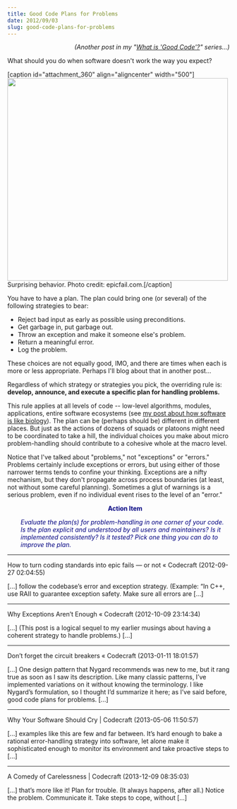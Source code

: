```yaml
---
title: Good Code Plans for Problems
date: 2012/09/03
slug: good-code-plans-for-problems
---
```


<p style="text-align:right;"><em>(Another post in my "<a title="What Is “Good Code”?" href="what-is-good-code.md">What is 'Good Code'?</a>" series...)</em></p>
What should you do when software doesn't work the way you expect?

[caption id="attachment_360" align="aligncenter" width="500"]<a href="president-bush-fail.md"><img class="size-full wp-image-360" title="bush-fail" src="http://codecraft.co/wp-content/uploads/2012/09/bush-fail.jpg" alt="" width="500" height="458" /></a> Surprising behavior. Photo credit: epicfail.com.[/caption]

You have to have a plan. The plan could bring one (or several) of the following strategies to bear:
<ul>
	<li>Reject bad input as early as possible using preconditions.</li>
	<li>Get garbage in, put garbage out.</li>
	<li>Throw an exception and make it someone else's problem.</li>
	<li>Return a meaningful error.</li>
	<li>Log the problem.</li>
</ul>
These choices are not equally good, IMO, and there are times when each is more or less appropriate. Perhaps I'll blog about that in another post...

Regardless of which strategy or strategies you pick, the overriding rule is: <strong>develop, announce, and execute a specific plan for handling problems.</strong>

This rule applies at all levels of code -- low-level algorithms, modules, applications, entire software ecosystems (see <a title="How Software Is Like Biology" href="how-software-is-like-biology.md">my post about how software is like biology</a>). The plan can be (perhaps should be) different in different places. But just as the actions of dozens of squads or platoons might need to be coordinated to take a hill, the individual choices you make about micro problem-handling should contribute to a cohesive whole at the macro level.

Notice that I've talked about "problems," not "exceptions" or "errors." Problems certainly include exceptions or errors, but using either of those narrower terms tends to confine your thinking. Exceptions are a nifty mechanism, but they don't propagate across process boundaries (at least, not without some careful planning). Sometimes a glut of warnings is a serious problem, even if no individual event rises to the level of an "error."
<p style="padding-left:30px;text-align:center;"><span style="color:#000080;"><strong>Action Item</strong></span></p>
<p style="padding-left:30px;"><span style="color:#000080;"><em>Evaluate the plan(s) for problem-handling in one corner of your code. Is the plan explicit and understood by all users and maintainers? Is it implemented consistently? Is it tested? Pick one thing you can do to improve the plan.</em></span></p>

---

How to turn coding standards into epic fails &#8212; or not &laquo; Codecraft (2012-09-27 02:04:55)

[...] follow the codebase’s error and exception strategy. (Example: “In C++, use RAII to guarantee exception safety. Make sure all errors are [...]

---

Why Exceptions Aren&#8217;t Enough &laquo; Codecraft (2012-10-09 23:14:34)

[...] (This post is a logical sequel to my earlier musings about having a coherent strategy to handle problems.) [...]

---

Don&#8217;t forget the circuit breakers &laquo; Codecraft (2013-01-11 18:01:57)

[...] One design pattern that Nygard recommends was new to me, but it rang true as soon as I saw its description. Like many classic patterns, I’ve implemented variations on it without knowing the terminology. I like Nygard’s formulation, so I thought I’d summarize it here; as I’ve said before, good code plans for problems. [...]

---

Why Your Software Should Cry | Codecraft (2013-05-06 11:50:57)

[...] examples like this are few and far between. It’s hard enough to bake a rational error-handling strategy into software, let alone make it sophisticated enough to monitor its environment and take proactive steps to [...]

---

A Comedy of Carelessness | Codecraft (2013-12-09 08:35:03)

[…] that’s more like it! Plan for trouble. (It always happens, after all.) Notice the problem. Communicate it. Take steps to cope, without […]